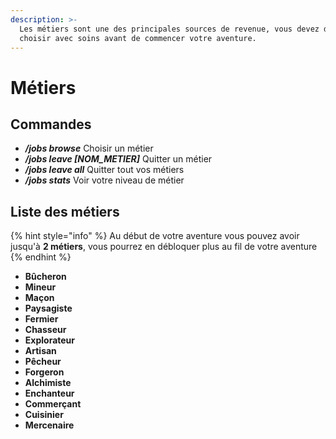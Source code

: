 ```yaml
---
description: >-
  Les métiers sont une des principales sources de revenue, vous devez donc les
  choisir avec soins avant de commencer votre aventure.
---
```


# Métiers

## **Commandes**

* _**/jobs browse**_ Choisir un métier
* _**/jobs leave \[NOM\_METIER\]**_ Quitter un métier
* _**/jobs leave all**_ Quitter tout vos métiers
* _**/jobs stats**_ Voir votre niveau de métier

## **Liste des métiers**

{% hint style="info" %}
Au début de votre aventure vous pouvez avoir jusqu'à **2 métiers**, vous pourrez en débloquer plus au fil de votre aventure
{% endhint %}

* **Bûcheron**
* **Mineur**
* **Maçon**
* **Paysagiste**
* **Fermier**
* **Chasseur**
* **Explorateur**
* **Artisan**
* **Pêcheur**
* **Forgeron**
* **Alchimiste**
* **Enchanteur**
* **Commerçant**
* **Cuisinier**
* **Mercenaire**

